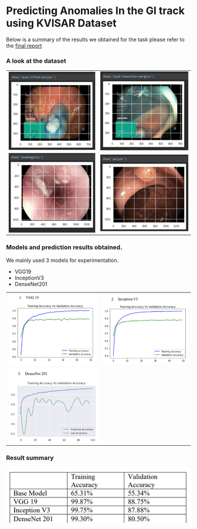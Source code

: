 # Predicting Anomalies In the GI track using KVISAR Dataset

Below is a summary of the results we obtained for the task please refer to the [final report](FinalReport.pdf) 

### A look at the dataset

| | |
| ----------- | ----------- |
| ![pred_1](readme_files/dataset1.PNG)     | ![pred_2](readme_files/dataset2.PNG)   |
| ![pred_3](readme_files/dataset3.PNG)  | ![pred_4](readme_files/dataset4.PNG)   |


### Models and prediction results obtained.
We mainly used 3 models for experimentation.

* VGG19
* InceptionV3
* DenseNet201

| | |
| ----------- | ----------- |
| ![pred_1](readme_files/model1.PNG)     | ![pred_2](readme_files/model2.PNG)   |
| ![pred_3](readme_files/model3.PNG)  |


### Result summary
![pred_4](readme_files/model4.PNG) 



